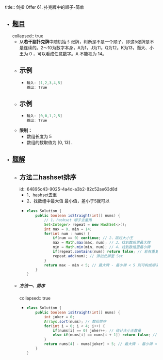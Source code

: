 title:: 剑指 Offer 61. 扑克牌中的顺子-简单

- ## [题目](https://leetcode.cn/problems/bu-ke-pai-zhong-de-shun-zi-lcof/solutions/212071/mian-shi-ti-61-bu-ke-pai-zhong-de-shun-zi-ji-he-se/)
  collapsed:: true
	- 从**若干副扑克牌**中随机抽 `5` 张牌，判断是不是一个顺子，即这5张牌是不是连续的。2～10为数字本身，A为1，J为11，Q为12，K为13，而大、小王为 0 ，可以看成任意数字。A 不能视为 14。
	- ## 示例
		- ```java
		  输入: [1,2,3,4,5]
		  输出: True
		  ```
	- ## 示例
		- ```java
		  输入: [0,0,1,2,5]
		  输出: True
		  ```
	- **限制：**
		- 数组长度为 5
		- 数组的数取值为 [0, 13] .
- ## [题解](https://leetcode.cn/problems/bu-ke-pai-zhong-de-shun-zi-lcof/solutions/212071/mian-shi-ti-61-bu-ke-pai-zhong-de-shun-zi-ji-he-se/)
	- ## 方法二hashset排序
	  id:: 64895c43-9025-4a4d-a3b2-82c52ae63d8d
		- 1、hashset去重
		- 2、找数组中最大值 最小值，差小于5就可以
		- ```java
		  class Solution {
		      public boolean isStraight(int[] nums) {
		          // 1、hashset 顺子去重用
		          Set<Integer> repeat = new HashSet<>();
		          int max = 0, min = 14;
		          for(int num : nums) {
		              if(num == 0) continue; // 2、跳过大小王
		              max = Math.max(max, num); // 3、找到数组里最大牌
		              min = Math.min(min, num); // 4、找到数组里最小牌
		              if(repeat.contains(num)) return false; // 若有重复，提前返回 false
		              repeat.add(num); // 添加此牌至 Set
		          }
		          return max - min < 5; // 最大牌 - 最小牌 < 5 则可构成顺子
		      }
		  }
		  ```
	- ##### 方法一、排序
	  collapsed:: true
		- ```java
		  class Solution {
		      public boolean isStraight(int[] nums) {
		          int joker = 0;
		          Arrays.sort(nums); // 数组排序
		          for(int i = 0; i < 4; i++) {
		              if(nums[i] == 0) joker++; // 统计大小王数量
		              else if(nums[i] == nums[i + 1]) return false; // 若有重复，提前返回 false
		          }
		          return nums[4] - nums[joker] < 5; // 最大牌 - 最小牌 < 5 则可构成顺子
		      }
		  }
		  ```